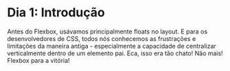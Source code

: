 # Dia 1: Introdução

Antes do Flexbox, usávamos principalmente floats no layout. E para os desenvolvedores de CSS, todos nós conhecemos as frustrações e limitações da maneira antiga - especialmente a capacidade de centralizar verticalmente dentro de um elemento pai. Eca, isso era tão chato! Não mais! Flexbox para a vitória!
